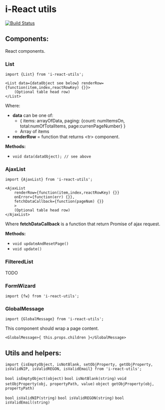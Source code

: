 # i-React utils

[![Build Status](https://travis-ci.org/m-szalik/i-react-utils.svg?branch=master)](https://travis-ci.org/m-szalik/i-react-utils)

## Components:
React components.

### List
`import {List} from 'i-react-utils';`

```
<List data={dataObject see below} renderRow={function(item,index,reactRowKey) {}}>
    (Optional table head row)
</List>
```

Where:
 * **data** can be one of:
   * { items: arrayOfData, paging: {count: numItemsOn, total:numOfTotalItems, page:currenPageNumber} }
   * Array of items
 * **renderRow** = function that returns &lt;tr&gt; component.

**Methods:**
 * `void data(dataObject); // see above`

### AjaxList
`import {AjaxList} from 'i-react-utils';`

```
<AjaxList
    renderRow={function(item,index,reactRowKey) {}}
    onError={function(err) {}},
    fetchDataCallback={function(pageNum) {}}
    >
    (Optional table head row)
</AjaxList>
```

Where **fetchDataCallback** is a function that return Promise of ajax request.

**Methods:**
 * `void updateAndResetPage()`
 * `void update()`

### FilteredList
TODO

### FormWizard
`import {fw} from 'i-react-utils';`



### GlobalMessage
`import {GlobalMessage} from 'i-react-utils';`

This component should wrap a page content.

```
<GlobalMessage>{ this.props.children }</GlobalMessage>
```
## Utils and helpers:

`import {isEmptyObject, isNotBlank, setObjProperty, getObjProperty, isValidNIP, isValidREGON, isValidEmail} from 'i-react-utils';`

`bool isEmptyObject(object)`
`bool isNotBlank(string)`
`void setObjProperty(obj, propertyPath, value)`
`object getObjProperty(obj, propertyPath)`


`bool isValidNIP(string)`
`bool isValidREGON(string)`
`bool isValidEmail(string)`